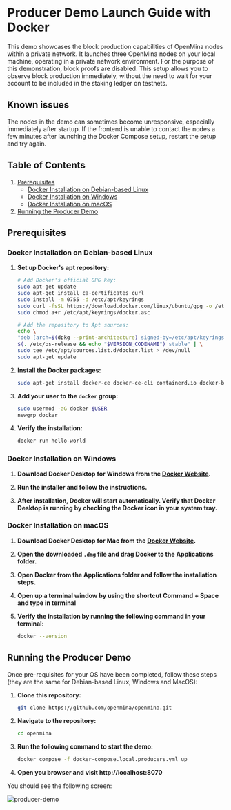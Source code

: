 # Producer Demo Launch Guide with Docker

This demo showcases the block production capabilities of OpenMina nodes within a private network. It launches three OpenMina nodes on your local machine, operating in a private network environment. For the purpose of this demonstration, block proofs are disabled. This setup allows you to observe block production immediately, without the need to wait for your account to be included in the staking ledger on testnets.

## Known issues

The nodes in the demo can sometimes become unresponsive, especially immediately after startup. If the frontend is unable to contact the nodes a few minutes after launching the Docker Compose setup, restart the setup and try again.

## Table of Contents
1. [Prerequisites](#prerequisites)
    - [Docker Installation on Debian-based Linux](#docker-installation-on-debian-based-linux)
    - [Docker Installation on Windows](#docker-installation-on-windows)
    - [Docker Installation on macOS](#docker-installation-on-macos)
2. [Running the Producer Demo](#running-the-producer-demo)

## Prerequisites

### Docker Installation on Debian-based Linux

1. **Set up Docker's apt repository:**

    ```bash
    # Add Docker's official GPG key:
    sudo apt-get update
    sudo apt-get install ca-certificates curl
    sudo install -m 0755 -d /etc/apt/keyrings
    sudo curl -fsSL https://download.docker.com/linux/ubuntu/gpg -o /etc/apt/keyrings/docker.asc
    sudo chmod a+r /etc/apt/keyrings/docker.asc

    # Add the repository to Apt sources:
    echo \
    "deb [arch=$(dpkg --print-architecture) signed-by=/etc/apt/keyrings/docker.asc] https://download.docker.com/linux/ubuntu \
    $(. /etc/os-release && echo "$VERSION_CODENAME") stable" | \
    sudo tee /etc/apt/sources.list.d/docker.list > /dev/null
    sudo apt-get update
    ```

2. **Install the Docker packages:**

    ```bash
    sudo apt-get install docker-ce docker-ce-cli containerd.io docker-buildx-plugin docker-compose-plugin
    ```

3. **Add your user to the `docker` group:**

    ```bash
    sudo usermod -aG docker $USER
    newgrp docker
    ```

4. **Verify the installation:**

    ```bash
    docker run hello-world
    ```

### Docker Installation on Windows

1. **Download Docker Desktop for Windows from the [Docker Website](https://www.docker.com/products/docker-desktop/).**

2. **Run the installer and follow the instructions.**

3. **After installation, Docker will start automatically. Verify that Docker Desktop is running by checking the Docker icon in your system tray.**

### Docker Installation on macOS

1. **Download Docker Desktop for Mac from the [Docker Website](https://www.docker.com/products/docker-desktop/).**

2. **Open the downloaded `.dmg` file and drag Docker to the Applications folder.**

3. **Open Docker from the Applications folder and follow the installation steps.**

4. **Open up a terminal window by using the shortcut Command + Space and type in terminal**

5. **Verify the installation by running the following command in your terminal:**
    ```sh
    docker --version
    ```

## Running the Producer Demo

Once pre-requisites for your OS have been completed, follow these steps (they are the same for Debian-based Linux, Windows and MacOS):

1. **Clone this repository:**
    ```bash
    git clone https://github.com/openmina/openmina.git
    ```

2. **Navigate to the repository:**

    ```bash
    cd openmina
    ```

3. **Run the following command to start the demo:**
    ```sh
    docker compose -f docker-compose.local.producers.yml up
    ```

4. **Open you browser and visit http://localhost:8070**

You should see the following screen:

![producer-demo](https://github.com/user-attachments/assets/f0ccc36e-0ee8-4284-a8d7-de0f9a3397d6)

